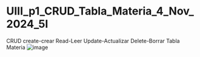 # UIII_p1_CRUD_Tabla_Materia_4_Nov_2024_5I
CRUD create-crear Read-Leer Update-Actualizar Delete-Borrar Tabla Materia
![image](https://github.com/user-attachments/assets/50c8169a-64d0-419e-ac2e-cf84bf6fa973)

